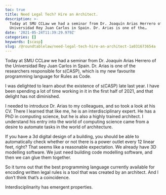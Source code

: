 ```yaml
---
toc: true
title: Need Legal Tech? Hire an Architect.
description: >-
  Today at SMU CCLaw we had a seminar from Dr. Joaquín Arias Herrero of the
  Universidad Rey Juan Carlos in Spain. Dr. Arias is one of the…
date: '2021-05-24T11:39:29.979Z'
categories: []
keywords: [scasp]
slug: /@roundtablelaw/need-legal-tech-hire-an-architect-1a031673654a
---
```


Today at SMU CCLaw we had a seminar from Dr. Joaquín Arias Herrero of the Universidad Rey Juan Carlos in Spain. Dr. Arias is one of the researchers responsible for s(CASP), which is my new favourite programming language for Rules as Code.

I was delighted to learn about the existence of s(CASP) late last year. I have been spending a lot of time working in it in the first half of 2021, and that delight has not diminished.

I needed to introduce Dr. Arias to my colleagues, and so took a look at his CV. There I learned that like me, he is an interdisciplinary expert. He has a PhD in computing science, but he is also a highly trained architect. I understand his entry into the world of computing science came from a desire to automate tasks in the world of architecture.

If you have a 3d digital design of a building, you should be able to automatically check whether or not there is a power outlet every 12 linear feet, right? That seems like a reasonable expectation. We already have 3D modelling software. We just need building code modelling software, and then we can glue them together.

So it turns out that the best programming language currently available for encoding written legal rules is a tool that was created by an architect. And I don’t think that’s a coincidence.

Interdisciplinarity has emergent properties.
